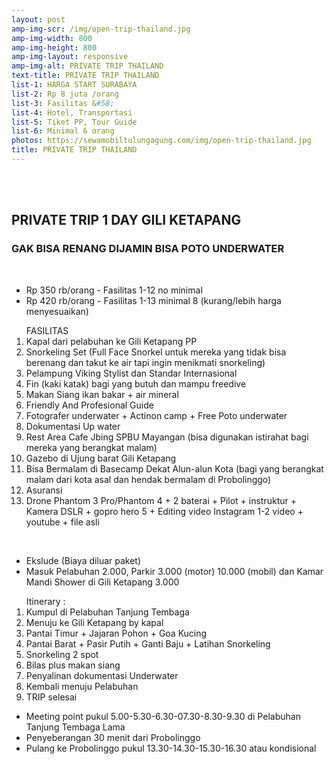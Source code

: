 ```yaml
---
layout: post
amp-img-scr: /img/open-trip-thailand.jpg
amp-img-width: 800
amp-img-height: 800
amp-img-layout: responsive
amp-img-alt: PRIVATE TRIP THAILAND
text-title: PRIVATE TRIP THAILAND
list-1: HARGA START SURABAYA
list-2: Rp 8 juta /orang
list-3: Fasilitas &#58; 
list-4: Hotel, Transportasi
list-5: Tiket PP, Tour Guide
list-6: Minimal 6 orang 
photos: https://sewamobiltulungagung.com/img/open-trip-thailand.jpg
title: PRIVATE TRIP THAILAND
---
```

<section id="advanced-features">
<div class="features-row">
<div class="container">
<div class="row">
<div class="col-12">
<br>
<amp-img class="advanced-feature-img-right wow fadeInRight" src="/img/gili-ketapang.jpeg" width="800" height="800" layout="responsive" alt="sewa mobil tulungagung"></amp-img>
<div class="wow fadeInLeft">
<br>
<h2>PRIVATE TRIP 1 DAY GILI KETAPANG</h2>
<h3>GAK BISA RENANG DIJAMIN BISA POTO UNDERWATER</h3>
<br>
<ul>
<li>Rp 350 rb/orang - Fasilitas 1-12 no minimal</li>
<li>Rp 420 rb/orang - Fasilitas 1-13 minimal 8 (kurang/lebih harga menyesuaikan)</li>
</ul>
<ol type="1">FASILITAS
<li>Kapal dari pelabuhan ke Gili Ketapang PP</li>
<li>Snorkeling Set (Full Face Snorkel untuk mereka yang tidak bisa berenang dan takut ke air tapi ingin menikmati snorkeling)</li>
<li>Pelampung Viking Stylist dan Standar Internasional</li>
<li>Fin (kaki katak) bagi yang butuh dan mampu freedive</li>
<li>Makan Siang ikan bakar + air mineral</li>
<li>Friendly And Profesional Guide</li>
<li>Fotografer underwater + Actinon camp + Free Poto underwater</li>
<li>Dokumentasi Up water</li>
<li>Rest Area Cafe Jbing SPBU Mayangan (bisa digunakan istirahat bagi mereka yang berangkat malam)</li>
<li>Gazebo di Ujung barat Gili Ketapang</li>
<li>Bisa Bermalam di Basecamp Dekat Alun-alun Kota (bagi yang berangkat malam dari kota asal dan hendak bermalam di Probolinggo)</li>
<li>Asuransi</li>
<li>Drone Phantom 3 Pro/Phantom 4 + 2 baterai + Pilot + instruktur + Kamera DSLR + gopro hero 5 + Editing video Instagram 1-2 video + youtube + file asli</li>
</ol>
<br>
<ul>
<li>Ekslude (Biaya diluar paket)</li>
<li>Masuk Pelabuhan 2.000, Parkir 3.000 (motor) 10.000 (mobil) dan Kamar Mandi Shower di Gili Ketapang 3.000</li>
</ul>
</div>
</div>
</div>
</div>
</div>
</section>
<section id="advanced-features">
<div class="features-row section-bg">
<div class="container">
<div class="row">
<div class="col-12">
<amp-youtube class="advanced-feature-img-left wow fadeInRight"
    data-videoid="dcWcYP5L884"
    layout="responsive"
    width="525" height="341"></amp-youtube>
<div class="wow fadeInLeft">
<ol type="1">Itinerary :
<li>Kumpul di Pelabuhan Tanjung Tembaga</li>
<li>Menuju ke Gili Ketapang by kapal</li>
<li>Pantai Timur + Jajaran Pohon + Goa Kucing </li>
<li>Pantai Barat + Pasir Putih + Ganti Baju + Latihan Snorkeling</li>
<li>Snorkeling 2 spot</li>
<li>Bilas plus makan siang</li>
<li>Penyalinan dokumentasi Underwater</li>
<li>Kembali menuju Pelabuhan</li>
<li>TRIP selesai</li>
</ol>
<ul>
<li>Meeting point pukul 5.00-5.30-6.30-07.30-8.30-9.30 di Pelabuhan Tanjung Tembaga Lama</li>
<li>Penyeberangan 30 menit dari Probolinggo</li>
<li>Pulang ke Probolinggo pukul 13.30-14.30-15.30-16.30 atau kondisional</li>
</ul>
</div>
</div>
</div>
</div>
</div>
</section>